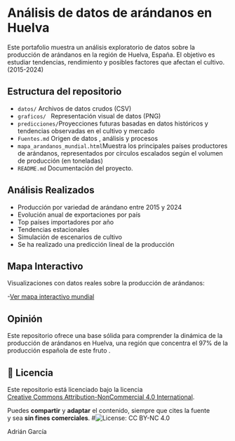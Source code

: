 # Análisis de datos de arándanos en Huelva

Este portafolio muestra un análisis exploratorio de datos sobre la producción de arándanos en la región de Huelva, España. El objetivo es estudiar tendencias, rendimiento y posibles factores que afectan el cultivo.(2015-2024)

## Estructura del repositorio

- `datos/` Archivos de datos crudos (CSV)
- `graficos/ ` Representación visual de datos (PNG)
- `predicciones/`Proyecciones futuras basadas en datos históricos y tendencias observadas en el cultivo y mercado
- `Fuentes.md` Origen de datos , análisis y procesos
- `mapa_arandanos_mundial.html`Muestra los principales países productores de arándanos, representados por círculos escalados según el volumen de producción (en toneladas)
- `README.md` Documentación del proyecto.
## Análisis Realizados

- Producción por variedad de arándano entre 2015 y 2024
- Evolución anual de exportaciones por país
- Top países importadores por año
- Tendencias estacionales
- Simulación de escenarios de cultivo
- Se ha realizado una predicción lineal de la producción
 ##  Mapa Interactivo

Visualizaciones con datos reales sobre la producción de arándanos:

-[Ver mapa interactivo mundial](https://agmcsv.github.io/analisis-arandanos-huelva/mapa_arandanos_mundial.html)

## Opinión
Este repositorio ofrece una base sólida para comprender la dinámica de la producción de arándanos en Huelva, una región que concentra el 97% de la producción española de este fruto .



## 📄 Licencia

Este repositorio está licenciado bajo la licencia  
[Creative Commons Attribution-NonCommercial 4.0 International](https://creativecommons.org/licenses/by-nc/4.0/).

Puedes **compartir** y **adaptar** el contenido, siempre que cites la fuente  
y sea **sin fines comerciales**.
#![License: CC BY-NC 4.0](https://img.shields.io/badge/License-CC%20BY--NC%204.0-lightgrey.svg)

Adrián García
